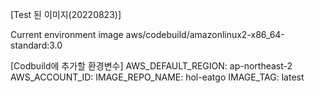[Test 된 이미지(20220823)]

  Current environment image
  aws/codebuild/amazonlinux2-x86_64-standard:3.0

[Codbuild에 추가할 환경변수]
AWS_DEFAULT_REGION: ap-northeast-2
AWS_ACCOUNT_ID: <YOUR ACCOUNT ID>
IMAGE_REPO_NAME: hol-eatgo
IMAGE_TAG: latest

